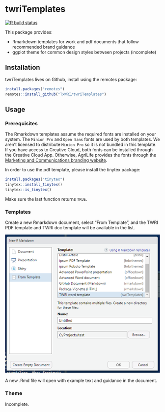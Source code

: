 
<!-- README.md is generated from README.Rmd. Please edit that file -->

# twriTemplates

<!-- badges: start -->

[![R build
status](https://github.com/TxWRI/twriTemplates/workflows/R-CMD-check/badge.svg)](https://github.com/TxWRI/twriTemplates/actions)
<!-- badges: end -->

This package provides:

-   Rmarkdown templates for work and pdf documents that follow
    recommended brand guidance
-   ggplot theme for common design styles between projects (incomplete)

## Installation

twriTemplates lives on Github, install using the remotes package:

``` r
install.packages("remotes")
remotes::install_github("TxWRI/twriTemplates")
```

## Usage

### Prerequisites

The Rmarkdown templates assume the required fonts are installed on your
system. The `Minion Pro` and `Open Sans` fonts are used by both
templates. We aren’t licensed to distribute `Minion Pro` so it is not
bundled in this template. If you have access to Creative Cloud, both
fonts can be installed through the Creative Cloud App. Otherwise,
AgriLife provides the fonts through the [Marketing and Communications
branding
website](https://agrilife.tamu.edu/marketing-and-communications/resources/branding-agrilife/).

In order to use the pdf template, please install the tinytex package:

``` r
install.packages("tinytex")
tinytex::install_tinytex()
tinytex::is_tinytex()
```

Make sure the last function returns `TRUE`.

### Templates

Create a new Rmarkdown document, select “From Template”, and the TWRI
PDF template and TWRI doc template will be available in the list.

![Screenshot of rmarkdown template selector](inst/images/template.png)

A new .Rmd file will open with example text and guidance in the
document.

### Theme

Incomplete.
